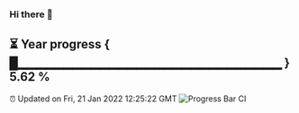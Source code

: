 ### Hi there 👋
⏳ Year progress { █▁▁▁▁▁▁▁▁▁▁▁▁▁▁▁▁▁▁▁▁▁▁▁▁▁▁▁▁▁ } 5.62 %
---
⏰ Updated on Fri, 21 Jan 2022 12:25:22 GMT
![Progress Bar CI](https://github.com/liununu/liununu/workflows/Progress%20Bar%20CI/badge.svg)
